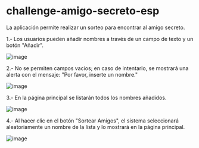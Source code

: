 # challenge-amigo-secreto-esp

La aplicación permite realizar un sorteo para encontrar al amigo secreto.

1.- Los usuarios pueden añadir nombres a través de un campo de texto y un botón "Añadir".

![image](https://github.com/user-attachments/assets/0c7e9eba-9083-4d30-b9b8-68e88385f152)


2.- No se permiten campos vacíos; en caso de intentarlo, se mostrará una alerta con el mensaje: "Por favor, inserte un nombre."

![image](https://github.com/user-attachments/assets/5cbef9b4-15fc-4301-a426-bb9510e373ff)


3.- En la página principal se listarán todos los nombres añadidos.

![image](https://github.com/user-attachments/assets/6fbdfa13-d188-4ca3-a08f-8d2793893d95)


4.- Al hacer clic en el botón "Sortear Amigos", el sistema seleccionará aleatoriamente un nombre de la lista y lo mostrará en la página principal.

![image](https://github.com/user-attachments/assets/88e3d017-efee-4cfb-866b-c04c8228f025)
